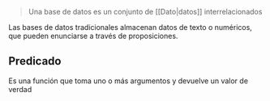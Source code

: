 >Una base de datos es un conjunto de [[Dato|datos]] interrelacionados


Las bases de datos tradicionales almacenan datos de texto o numéricos, que pueden enunciarse a través de proposiciones.


## Predicado
Es una función que toma uno o más argumentos y devuelve un valor de verdad